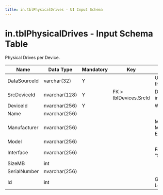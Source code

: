 ```yaml
---
title: in.tblPhysicalDrives - UI Input Schema
---
```

# in.tblPhysicalDrives - Input Schema Table

​​Physical Drives per Device.​

| Name         | Data Type     | Mandatory | Key                   | Comment                                       |
|--------------|---------------|-----------|-----------------------|-----------------------------------------------|
| DataSourceId | varchar(32)   | Y         |                       | Unique ID of the source of this record.       |
| SrcDeviceId  | nvar​​char(128) | Y         | FK > tblDevices.SrcId | Device this drive is installed in.            |
| DeviceId     | nvarchar(256) | Y         |                       | Win32_DiskDrive.DeviceId                      |
| Name         | nvarchar(256) |           |                       |                                               |
| Manufacturer | nvarchar(256) |           |                       | Must be an actual Manufacturer name or Empty. |
| Model        | nvarchar(256) |           |                       |                                               |
| Interface    | nvarchar(256) |           |                       | For example "IDE", "SCSI", or "USB".          |
| SizeMB       | int           |           |                       |                                               |
| SerialNumber | nvarchar(256) |           |                       |                                               |
| Id           | int           |           |                       | Generated during import. Leave empty.         |